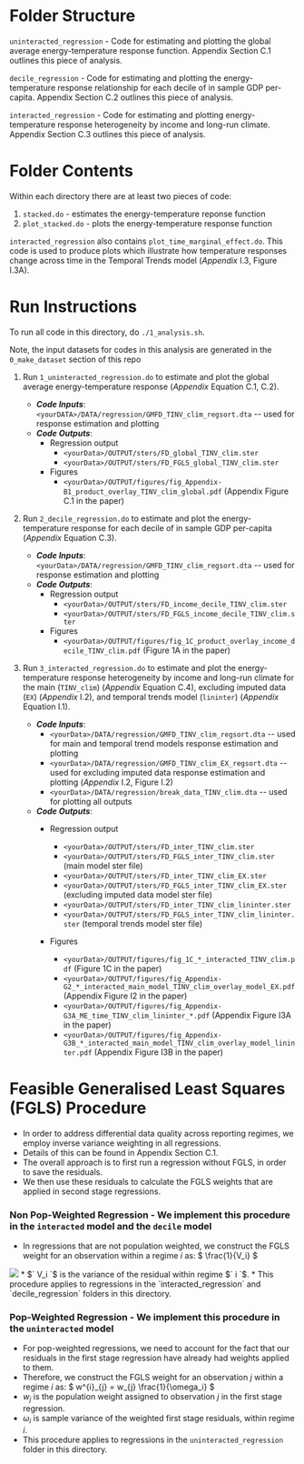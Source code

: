 # Folder Structure

`uninteracted_regression` - Code for estimating and plotting the global average energy-temperature response function. Appendix Section C.1 outlines this piece of analysis.

`decile_regression` - Code for estimating and plotting the energy-temperature response relationship for each decile of in sample GDP per-capita. Appendix Section C.2 outlines this piece of analysis.

`interacted_regression` - Code for estimating and plotting energy-temperature response heterogeneity by income and long-run climate. Appendix Section C.3 outlines this piece of analysis.

# Folder Contents

Within each directory there are at least two pieces of code:
1. `stacked.do` - estimates the energy-temperature reponse function
2. `plot_stacked.do` - plots the energy-temperature response function

`interacted_regression` also contains `plot_time_marginal_effect.do`. This code is used to produce plots which illustrate how temperature responses change across time in the Temporal Trends model (*Appendix* I.3, Figure I.3A). 

# Run Instructions
To run all code in this directory, do `./1_analysis.sh`. 

Note, the input datasets for codes in this analysis are generated in the `0_make_dataset` section of this repo

1. Run `1_uninteracted_regression.do` to estimate and plot the global average energy-temperature response (*Appendix* Equation C.1, C.2).
	* ***Code Inputs***: `<yourDATA>/DATA/regression/GMFD_TINV_clim_regsort.dta` -- used for response estimation and plotting
	* ***Code Outputs***:
	    * Regression output  
    		* `<yourData>/OUTPUT/sters/FD_global_TINV_clim.ster`
    		* `<yourData>/OUTPUT/sters/FD_FGLS_global_TINV_clim.ster`
		* Figures
	    	* `<yourData>/OUTPUT/figures/fig_Appendix-B1_product_overlay_TINV_clim_global.pdf` (Appendix Figure C.1 in the paper)


2. Run `2_decile_regression.do` to estimate and plot the energy-temperature response for each decile of in sample GDP per-capita (*Appendix* Equation C.3).
	* ***Code Inputs***: `<yourData>/DATA/regression/GMFD_TINV_clim_regsort.dta` -- used for response estimation and plotting
	* ***Code Outputs***:
	    * Regression output  
		    * `<yourData>/OUTPUT/sters/FD_income_decile_TINV_clim.ster`
		    * `<yourData>/OUTPUT/sters/FD_FGLS_income_decile_TINV_clim.ster`
    	* Figures
            * `<yourData>/OUTPUT/figures/fig_1C_product_overlay_income_decile_TINV_clim.pdf` (Figure 1A in the paper)


3. Run `3_interacted_regression.do` to estimate and plot the energy-temperature response heterogeneity by income and long-run climate for the main (`TINV_clim`) (*Appendix* Equation C.4), excluding imputed data (`EX`) (*Appendix* I.2), and temporal trends model (`lininter`) (*Appendix* Equation I.1).
	* ***Code Inputs***: 
		* `<yourData>/DATA/regression/GMFD_TINV_clim_regsort.dta` -- used for main and temporal trend models response estimation and plotting
		* `<yourData>/DATA/regression/GMFD_TINV_clim_EX_regsort.dta` -- used for excluding imputed data response estimation and plotting (*Appendix* I.2, Figure I.2)
		* `<yourData>/DATA/regression/break_data_TINV_clim.dta` -- used for plotting all outputs
	* ***Code Outputs***:
	    * Regression output  
    		* `<yourData>/OUTPUT/sters/FD_inter_TINV_clim.ster`
    		* `<yourData>/OUTPUT/sters/FD_FGLS_inter_TINV_clim.ster` (main model ster file)
    		* `<yourData>/OUTPUT/sters/FD_inter_TINV_clim_EX.ster`
    		* `<yourData>/OUTPUT/sters/FD_FGLS_inter_TINV_clim_EX.ster` (excluding imputed data model ster file)
    		* `<yourData>/OUTPUT/sters/FD_inter_TINV_clim_lininter.ster`
    		* `<yourData>/OUTPUT/sters/FD_FGLS_inter_TINV_clim_lininter.ster` (temporal trends model ster file)

		* Figures
        	* `<yourData>/OUTPUT/figures/fig_1C_*_interacted_TINV_clim.pdf` (Figure 1C in the paper) 
    		* `<yourData>/OUTPUT/figures/fig_Appendix-G2_*_interacted_main_model_TINV_clim_overlay_model_EX.pdf` (Appendix Figure I2 in the paper)
    		* `<yourData>/OUTPUT/figures/fig_Appendix-G3A_ME_time_TINV_clim_lininter_*.pdf` (Appendix Figure I3A in the paper)
    		* `<yourData>/OUTPUT/figures/fig_Appendix-G3B_*_interacted_main_model_TINV_clim_overlay_model_lininter.pdf` (Appendix Figure I3B in the paper)

# Feasible Generalised Least Squares (FGLS) Procedure

* In order to address differential data quality across reporting regimes, we employ inverse variance weighting in all regressions. 
* Details of this can be found in Appendix Section C.1.
* The overall approach is to first run a regression without FGLS, in order to save the residuals.
* We then use these residuals to calculate the FGLS weights that are applied in second stage regressions.

### Non Pop-Weighted Regression - We implement this procedure in the `interacted` model and the `decile` model

* In regressions that are not population weighted, we construct the FGLS weight for an observation within a regime $`i`$ as:
$` \frac{1}{V_i} `$
<img src="https://render.githubusercontent.com/render/math?math=\frac{1}{V_i}">
* $` V_i `$ is the variance of the residual within regime $` i `$.
* This procedure applies to regressions in the `interacted_regression` and `decile_regression` folders in this directory. 

### Pop-Weighted Regression - We implement this procedure in the `uninteracted` model

* For pop-weighted regressions, we need to account for the fact that our residuals in the first stage regression have already had weights applied to them.
* Therefore, we construct the FGLS weight for an observation $` j `$ within a regime $`i`$ as: $` w^{i}_{j} = w_{j} \frac{1}{\omega_i} `$
* $` w_{j} `$ is the population weight assigned to observation $` j `$ in the first stage regression. 
* $` \omega_i `$ is sample variance of the weighted first stage residuals, within regime $` i `$. 
* This procedure applies to regressions in the `uninteracted_regression` folder in this directory. 
